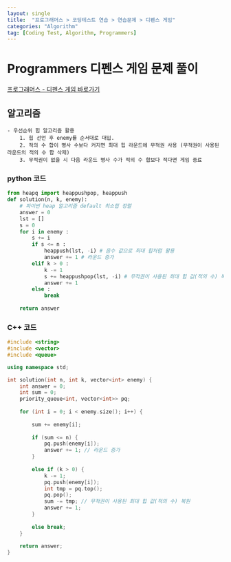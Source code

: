 ```yaml
---
layout: single
title:  "프로그래머스 > 코딩테스트 연습 > 연습문제 > 디펜스 게임"
categories: "Algorithm"
tag: [Coding Test, Algorithm, Programmers]
---
```


# Programmers 디펜스 게임 문제 풀이

[프로그래머스 - 디펜스 게임 바로가기](https://school.programmers.co.kr/learn/courses/30/lessons/142085)

## 알고리즘
    - 우선순위 힙 알고리즘 활용
        1. 힙 선언 후 enemy를 순서대로 대입.
        2. 적의 수 합이 병사 수보다 커지면 최대 힙 라운드에 무적권 사용 (무적권이 사용된 라운드의 적의 수 합 삭제)
        3. 무적권이 없을 시 다음 라운드 병사 수가 적의 수 합보다 적다면 게임 종료

### python 코드
```python
from heapq import heappushpop, heappush
def solution(n, k, enemy):
    # 파이썬 heap 알고리즘 default 최소힙 정렬
    answer = 0
    lst = []
    s = 0
    for i in enemy :
        s += i
        if s <= n :
            heappush(lst, -i) # 음수 값으로 최대 힙처럼 활용
            answer += 1 # 라운드 증가
        elif k > 0 :
            k -= 1
            s += heappushpop(lst, -i) # 무적권이 사용된 최대 힙 값(적의 수) 복원 
            answer += 1
        else :
            break 
            
    return answer
```


### C++ 코드
```c++
#include <string>
#include <vector>
#include <queue>

using namespace std;

int solution(int n, int k, vector<int> enemy) {
    int answer = 0;
    int sum = 0;
    priority_queue<int, vector<int>> pq;
    
    for (int i = 0; i < enemy.size(); i++) {
        
        sum += enemy[i];
        
        if (sum <= n) {
            pq.push(enemy[i]);
            answer += 1; // 라운드 증가
        }
        
        else if (k > 0) {
            k -= 1;
            pq.push(enemy[i]);
            int tmp = pq.top();
            pq.pop();
            sum -= tmp; // 무적권이 사용된 최대 힙 값(적의 수) 복원 
            answer += 1;
        }
            
        else break;
    }
    
    return answer;
}
```

